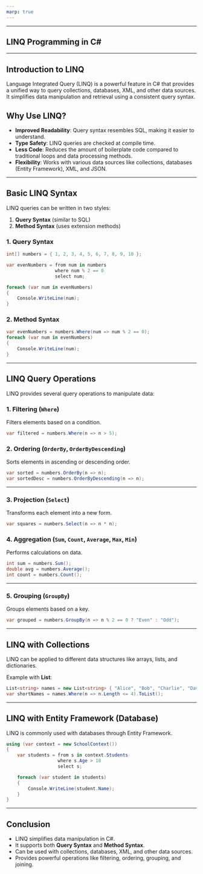```yaml
---
marp: true
---
```


---
<!-- colorPreset: sunset --> 
##  **LINQ Programming in C#**
---

## **Introduction to LINQ**
Language Integrated Query (LINQ) is a powerful feature in C# that provides a unified way to query collections, databases, XML, and other data sources. It simplifies data manipulation and retrieval using a consistent query syntax.

## **Why Use LINQ?**
- **Improved Readability**: Query syntax resembles SQL, making it easier to understand.
- **Type Safety**: LINQ queries are checked at compile time.
- **Less Code**: Reduces the amount of boilerplate code compared to traditional loops and data processing methods.
- **Flexibility**: Works with various data sources like collections, databases (Entity Framework), XML, and JSON.

---

## **Basic LINQ Syntax**
LINQ queries can be written in two styles:
1. **Query Syntax** (similar to SQL)
2. **Method Syntax** (uses extension methods)

### **1. Query Syntax**
```csharp
int[] numbers = { 1, 2, 3, 4, 5, 6, 7, 8, 9, 10 };

var evenNumbers = from num in numbers
                  where num % 2 == 0
                  select num;

foreach (var num in evenNumbers)
{
    Console.WriteLine(num);
}
```

### **2. Method Syntax**
```csharp
var evenNumbers = numbers.Where(num => num % 2 == 0);
foreach (var num in evenNumbers)
{
    Console.WriteLine(num);
}
```

---

## **LINQ Query Operations**
LINQ provides several query operations to manipulate data:

### **1. Filtering (`Where`)**
Filters elements based on a condition.
```csharp
var filtered = numbers.Where(n => n > 5);
```

### **2. Ordering (`OrderBy`, `OrderByDescending`)**
Sorts elements in ascending or descending order.
```csharp
var sorted = numbers.OrderBy(n => n);
var sortedDesc = numbers.OrderByDescending(n => n);
```
---
### **3. Projection (`Select`)**
Transforms each element into a new form.
```csharp
var squares = numbers.Select(n => n * n);
```

### **4. Aggregation (`Sum`, `Count`, `Average`, `Max`, `Min`)**
Performs calculations on data.
```csharp
int sum = numbers.Sum();
double avg = numbers.Average();
int count = numbers.Count();
```
---
### **5. Grouping (`GroupBy`)**
Groups elements based on a key.
```csharp
var grouped = numbers.GroupBy(n => n % 2 == 0 ? "Even" : "Odd");
``` 
---
## **LINQ with Collections**
LINQ can be applied to different data structures like arrays, lists, and dictionaries.

Example with **List<T>**:
```csharp
List<string> names = new List<string> { "Alice", "Bob", "Charlie", "David" };
var shortNames = names.Where(n => n.Length <= 4).ToList();
```

---

## **LINQ with Entity Framework (Database)**
LINQ is commonly used with databases through Entity Framework.

```csharp
using (var context = new SchoolContext())
{
    var students = from s in context.Students
                   where s.Age > 18
                   select s;

    foreach (var student in students)
    {
        Console.WriteLine(student.Name);
    }
}
```

---

## **Conclusion**
- LINQ simplifies data manipulation in C#.
- It supports both **Query Syntax** and **Method Syntax**.
- Can be used with collections, databases, XML, and other data sources.
- Provides powerful operations like filtering, ordering, grouping, and joining.
 